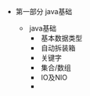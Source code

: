 * 第一部分     java基础

    - ​          java基础
      - ​      基本数据类型
      - ​      自动拆装箱
      - ​      关键字
      - ​      集合/数组
      - ​      IO及NIO
      - 
